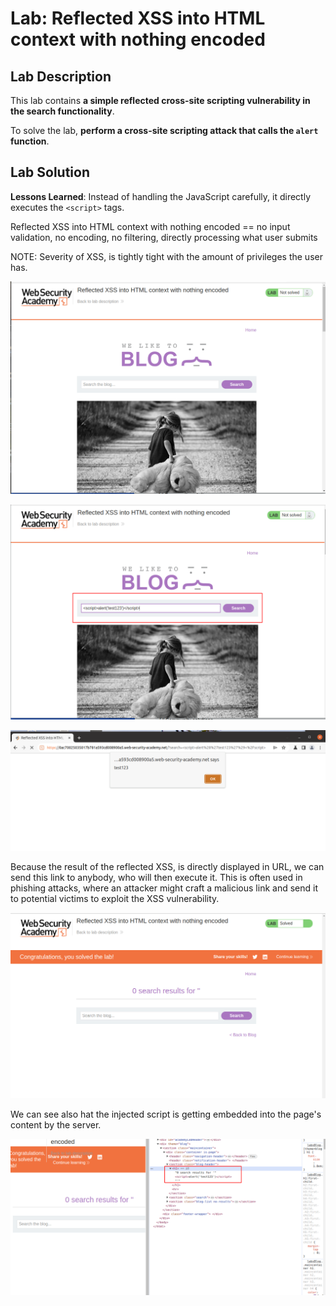 # Lab: Reflected XSS into HTML context with nothing encoded

## Lab Description

This lab contains **a simple reflected cross-site scripting vulnerability in the search functionality**.

To solve the lab, **perform a cross-site scripting attack that calls the `alert` function**.

## Lab Solution

**Lessons Learned**: Instead of handling the JavaScript carefully, it directly executes the `<script>` tags.

Reflected XSS into HTML context with nothing encoded == no input validation, no encoding, no filtering, directly processing what user submits

NOTE: Severity of XSS, is tightly tight with the amount of privileges the user has.

![](01-blog.png)

![](02-script.png)

![](03-reflected.png)

Because the result of the reflected XSS, is directly displayed in URL, we can send this link to anybody, who will then execute it. This is often used in phishing attacks, where an attacker might craft a malicious link and send it to potential victims to exploit the XSS vulnerability.

![](04-lab-solved.png)

We can see also hat the injected script is getting embedded into the page's content by the server.

![](04-lab-solved2.png)
